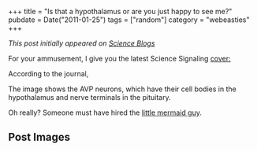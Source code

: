 +++
title = "Is that a hypothalamus or are you just happy to see me?"
pubdate = Date("2011-01-25")
tags = ["random"]
category = "webeasties"
+++

_This post initially appeared on [Science Blogs](http://scienceblogs.com/webeasties)_

For your ammusement, I give you the latest Science Signaling [cover:](http://stke.sciencemag.org/content/vol4/issue157/cover.dtl)

According to the journal,

The image shows the AVP neurons, which have their cell bodies in the hypothalamus and nerve terminals in the pituitary.

Oh really? Someone must have hired the [little mermaid guy](http://www.snopes.com/disney/films/mermaid.asp).

      
  

 ## Post Images


